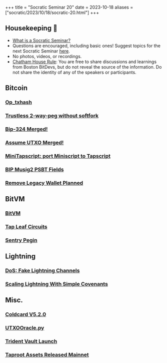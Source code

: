 +++
title = "Socratic Seminar 20"
date = 2023-10-18
aliases = ["socratic/2023/10/18/socratic-20.html"]
+++

## Housekeeping 🧹

- [What is a Socratic Seminar?](https://bitdevs.org/about#socratic-seminars)
- Questions are encouraged, including basic ones! Suggest topics for the next Socratic Seminar [here](https://github.com/0xBEEFCAF3/bostonbitdevs/issues/new).
- No photos, videos, or recordings.
- [Chatham House Rule](https://www.chathamhouse.org/about-us/chatham-house-rule): You are free to share discussions and learnings from Boston BitDevs, but do not reveal the source of the information. Do not share the identity of any of the speakers or participants.

## Bitcoin
### [Op_txhash](https://lists.linuxfoundation.org/pipermail/bitcoin-dev/2023-September/021975.html)
### [Trustless 2-way-peg without softfork](https://lists.linuxfoundation.org/pipermail/bitcoin-dev/2023-September/021948.html)
### [Bip-324 Merged!](https://github.com/bitcoin/bips/blob/master/bip-0324.mediawiki)
### [Assume UTXO Merged!](https://github.com/jamesob/assumeutxo-docs/tree/2019-04-proposal/proposal)
### [MiniTapscript: port Miniscript to Tapscript](https://github.com/bitcoin/bitcoin/pull/27255)
### [BIP Musig2 PSBT Fields](https://github.com/achow101/bips/blob/musig2-psbt/bip-musig2-psbt.mediawiki)
### [Remove Legacy Wallet Planned](https://github.com/bitcoin/bitcoin/issues/20160)

## BitVM
### [BitVM](https://bitvm.org/bitvm.pdf)
### [Tap Leaf Circuits](https://github.com/supertestnet/tapleaf-circuits)
### [Sentry Pegin](https://bitcoinmagazine.com/technical/bitvm-but-can-it-run-doom)

## Lightning
### [DoS: Fake Lightning Channels](https://morehouse.github.io/lightning/fake-channel-dos/)
### [Scaling Lightning With Simple Covenants](https://lists.linuxfoundation.org/pipermail/lightning-dev/2023-September/004092.html)

## Misc.
### [Coldcard V5.2.0](https://github.com/Coldcard/firmware/blob/master/releases/ChangeLog.md)
### [UTXOOracle.py](https://utxo.live/oracle/)
### [Trident Vault Launch](https://x.com/rob1ham/status/1704917235305746439?s=46&t=PtDQpC8qXN6eLrhVrXTVNA)
### [Taproot Assets Released Mainnet](https://lightning.engineering/posts/2023-10-18-taproot-assets-v0.3/)
